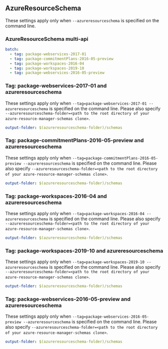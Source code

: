 ## AzureResourceSchema

These settings apply only when `--azureresourceschema` is specified on the command line.

### AzureResourceSchema multi-api

``` yaml $(azureresourceschema) && $(multiapi)
batch:
  - tag: package-webservices-2017-01
  - tag: package-commitmentPlans-2016-05-preview
  - tag: package-workspaces-2016-04
  - tag: package-workspaces-2019-10
  - tag: package-webservices-2016-05-preview
```

### Tag: package-webservices-2017-01 and azureresourceschema

These settings apply only when `--tag=package-webservices-2017-01 --azureresourceschema` is specified on the command line.
Please also specify `--azureresourceschema-folder=<path to the root directory of your azure-resource-manager-schemas clone>`.

``` yaml $(tag) == 'package-webservices-2017-01' && $(azureresourceschema)
output-folder: $(azureresourceschema-folder)/schemas
```

### Tag: package-commitmentPlans-2016-05-preview and azureresourceschema

These settings apply only when `--tag=package-commitmentPlans-2016-05-preview --azureresourceschema` is specified on the command line.
Please also specify `--azureresourceschema-folder=<path to the root directory of your azure-resource-manager-schemas clone>`.

``` yaml $(tag) == 'package-commitmentPlans-2016-05-preview' && $(azureresourceschema)
output-folder: $(azureresourceschema-folder)/schemas
```

### Tag: package-workspaces-2016-04 and azureresourceschema

These settings apply only when `--tag=package-workspaces-2016-04 --azureresourceschema` is specified on the command line.
Please also specify `--azureresourceschema-folder=<path to the root directory of your azure-resource-manager-schemas clone>`.

``` yaml $(tag) == 'package-workspaces-2016-04' && $(azureresourceschema)
output-folder: $(azureresourceschema-folder)/schemas
```

### Tag: package-workspaces-2019-10 and azureresourceschema

These settings apply only when `--tag=package-workspaces-2019-10 --azureresourceschema` is specified on the command line.
Please also specify `--azureresourceschema-folder=<path to the root directory of your azure-resource-manager-schemas clone>`.

``` yaml $(tag) == 'package-workspaces-2019-10' && $(azureresourceschema)
output-folder: $(azureresourceschema-folder)/schemas
```

### Tag: package-webservices-2016-05-preview and azureresourceschema

These settings apply only when `--tag=package-webservices-2016-05-preview --azureresourceschema` is specified on the command line.
Please also specify `--azureresourceschema-folder=<path to the root directory of your azure-resource-manager-schemas clone>`.

``` yaml $(tag) == 'package-webservices-2016-05-preview' && $(azureresourceschema)
output-folder: $(azureresourceschema-folder)/schemas
```

